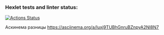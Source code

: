 ### Hexlet tests and linter status:
[![Actions Status](https://github.com/Grad566/java-project-71/actions/workflows/hexlet-check.yml/badge.svg)](https://github.com/Grad566/java-project-71/actions)

Аскинема разницы
https://asciinema.org/a/luxj9TUBhGnruBZnpyA2Nl8N7
